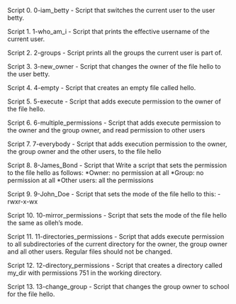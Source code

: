 Script 0. 0-iam_betty - Script that switches the current user to the user betty.

Script 1. 1-who_am_i - Script that prints the effective username of the current user.

Script 2. 2-groups - Script prints all the groups the current user is part of.

Script 3. 3-new_owner - Script that changes the owner of the file hello to the user betty.

Script 4. 4-empty - Script that creates an empty file called hello.

Script 5. 5-execute - Script that adds execute permission to the owner of the file hello.

Script 6. 6-multiple_permissions - Script that adds execute permission to the owner and the group owner, and read permission to other users

Script 7. 7-everybody - Script that adds execution permission to the owner, the group owner and the other users, to the file hello

Script 8. 8-James_Bond - Script that Write a script that sets the permission to the file hello as follows:
    *Owner: no permission at all
    *Group: no permission at all
    *Other users: all the permissions

Script 9. 9-John_Doe - Script that sets the mode of the file hello to this: -rwxr-x-wx

Script 10. 10-mirror_permissions - Script that sets the mode of the file hello the same as olleh’s mode.

Script 11. 11-directories_permissions - Script that adds execute permission to all subdirectories of the current directory for the owner, the group owner and all other users. Regular files should not be changed.

Script 12. 12-directory_permissions - Script that creates a directory called my_dir with permissions 751 in the working directory.

Script 13. 13-change_group - Script that changes the group owner to school for the file hello.


